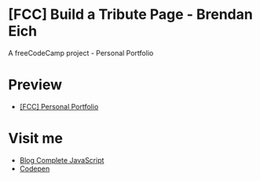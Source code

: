 # [FCC] Build a Tribute Page - Brendan Eich

A freeCodeCamp project - Personal Portfolio

# Preview

  * [[FCC] Personal Portfolio](https://completejavascript.github.io/fcc-personal-portfolio/)

# Visit me

  * [Blog Complete JavaScript](https://completejavascript.com)
  * [Codepen](https://codepen.io/completejavascript)